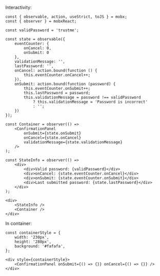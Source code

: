 Interactivity:

    const { observable, action, useStrict, toJS } = mobx;
    const { observer } = mobxReact;

    const validPassword = 'trustme';

    const state = observable({
        eventCounter: {
            onCancel: 0,
            onSubmit: 0
        },
        validationMessage: '',
        lastPassword: '',
        onCancel: action.bound(function () {
            this.eventCounter.onCancel++;
        }),
        onSubmit: action.bound(function (password) {
            this.eventCounter.onSubmit++;
            this.lastPassword = password;
            this.validationMessage = password !== validPassword
                ? this.validationMessage = 'Password is incorrect'
                : '';
        })
    });

    const Container = observer(() =>
        <ConfirmationPanel
            onSubmit={state.onSubmit}
            onCancel={state.onCancel}
            validationMessage={state.validationMessage}
        />
    );

    const StateInfo = observer(() =>
        <div>
            <div>Valid password: {validPassword}</div>
            <div>onCancel: {state.eventCounter.onCancel}</div>
            <div>onSubmit: {state.eventCounter.onSubmit}</div>
            <div>Last submitted password: {state.lastPassword}</div>
        </div>
    );

    <div>
        <StateInfo />
        <Container />
    </div>

In container:

    const containerStyle = {
        width: '230px',
        height: '280px',
        background: '#fafafa',
    };

    <div style={containerStyle}>
        <ConfirmationPanel onSubmit={() => {}} onCancel={() => {}} />
    </div>
